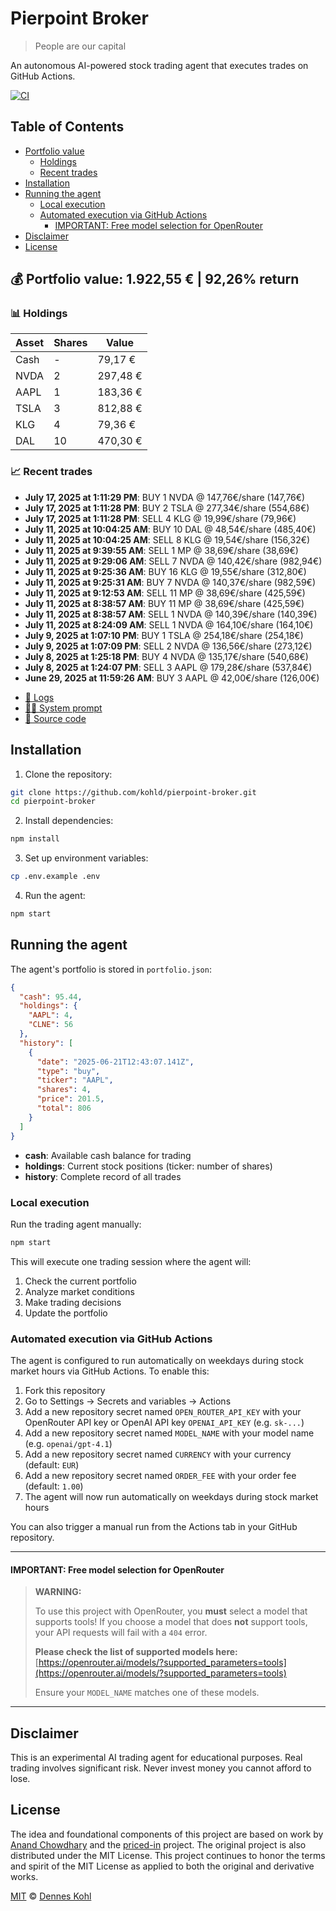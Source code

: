 # Pierpoint Broker

> People are our capital

An autonomous AI-powered stock trading agent that executes trades on GitHub Actions.

[![CI](https://github.com/kohld/pierpoint-broker/actions/workflows/test.yml/badge.svg?branch=main)](https://github.com/kohld/pierpoint-broker/actions/workflows/test.yml)

## Table of Contents

- [Portfolio value](#-portfolio-value)
  - [Holdings](#-holdings)
  - [Recent trades](#-recent-trades)
- [Installation](#installation)
- [Running the agent](#running-the-agent)
  - [Local execution](#local-execution)
  - [Automated execution via GitHub Actions](#automated-execution-via-github-actions)
    - [IMPORTANT: Free model selection for OpenRouter](#important-free-model-selection-for-openrouter)
- [Disclaimer](#disclaimer)
- [License](#license)

<!-- auto start -->

## 💰 Portfolio value: 1.922,55 € | 92,26% return

### 📊 Holdings

| Asset | Shares | Value |
|-------|--------|-------|
| Cash | - | 79,17 € |
| NVDA | 2 | 297,48 € |
| AAPL | 1 | 183,36 € |
| TSLA | 3 | 812,88 € |
| KLG | 4 | 79,36 € |
| DAL | 10 | 470,30 € |

### 📈 Recent trades

- **July 17, 2025 at 1:11:29 PM**: BUY 1 NVDA @ 147,76€/share (147,76€)
- **July 17, 2025 at 1:11:28 PM**: BUY 2 TSLA @ 277,34€/share (554,68€)
- **July 17, 2025 at 1:11:28 PM**: SELL 4 KLG @ 19,99€/share (79,96€)
- **July 11, 2025 at 10:04:25 AM**: BUY 10 DAL @ 48,54€/share (485,40€)
- **July 11, 2025 at 10:04:25 AM**: SELL 8 KLG @ 19,54€/share (156,32€)
- **July 11, 2025 at 9:39:55 AM**: SELL 1 MP @ 38,69€/share (38,69€)
- **July 11, 2025 at 9:29:06 AM**: SELL 7 NVDA @ 140,42€/share (982,94€)
- **July 11, 2025 at 9:25:36 AM**: BUY 16 KLG @ 19,55€/share (312,80€)
- **July 11, 2025 at 9:25:31 AM**: BUY 7 NVDA @ 140,37€/share (982,59€)
- **July 11, 2025 at 9:12:53 AM**: SELL 11 MP @ 38,69€/share (425,59€)
- **July 11, 2025 at 8:38:57 AM**: BUY 11 MP @ 38,69€/share (425,59€)
- **July 11, 2025 at 8:38:57 AM**: SELL 1 NVDA @ 140,39€/share (140,39€)
- **July 11, 2025 at 8:24:09 AM**: SELL 1 NVDA @ 164,10€/share (164,10€)
- **July 9, 2025 at 1:07:10 PM**: BUY 1 TSLA @ 254,18€/share (254,18€)
- **July 9, 2025 at 1:07:09 PM**: SELL 2 NVDA @ 136,56€/share (273,12€)
- **July 8, 2025 at 1:25:18 PM**: BUY 4 NVDA @ 135,17€/share (540,68€)
- **July 8, 2025 at 1:24:07 PM**: SELL 3 AAPL @ 179,28€/share (537,84€)
- **June 29, 2025 at 11:59:26 AM**: BUY 3 AAPL @ 42,00€/share (126,00€)

<!-- auto end -->

- [🧠 Logs](./agent.log)
- [🧑‍💻 System prompt](./system-prompt.md)
- [📁 Source code](./agent.ts)

## Installation

1. Clone the repository:

```bash
git clone https://github.com/kohld/pierpoint-broker.git
cd pierpoint-broker
```

2. Install dependencies:

```bash
npm install
```

3. Set up environment variables:

```bash
cp .env.example .env
```

4. Run the agent:

```bash
npm start
```

## Running the agent

The agent's portfolio is stored in `portfolio.json`:

```json
{
  "cash": 95.44,
  "holdings": {
    "AAPL": 4,
    "CLNE": 56
  },
  "history": [
    {
      "date": "2025-06-21T12:43:07.141Z",
      "type": "buy",
      "ticker": "AAPL",
      "shares": 4,
      "price": 201.5,
      "total": 806
    }
  ]
}
```

- **cash**: Available cash balance for trading
- **holdings**: Current stock positions (ticker: number of shares)
- **history**: Complete record of all trades

### Local execution

Run the trading agent manually:

```bash
npm start
```

This will execute one trading session where the agent will:

1. Check the current portfolio
2. Analyze market conditions
3. Make trading decisions
4. Update the portfolio

### Automated execution via GitHub Actions

The agent is configured to run automatically on weekdays during stock market hours via GitHub Actions. To enable this:

1. Fork this repository
2. Go to Settings → Secrets and variables → Actions
3. Add a new repository secret named `OPEN_ROUTER_API_KEY` with your OpenRouter API key or OpenAI API key `OPENAI_API_KEY` (e.g. `sk-...`)
4. Add a new repository secret named `MODEL_NAME` with your model name (e.g. `openai/gpt-4.1`)
5. Add a new repository secret named `CURRENCY` with your currency (default: `EUR`)
6. Add a new repository secret named `ORDER_FEE` with your order fee (default: `1.00`)
7. The agent will now run automatically on weekdays during stock market hours

You can also trigger a manual run from the Actions tab in your GitHub repository.

---

#### **IMPORTANT: Free model selection for OpenRouter**

> **WARNING:**
>
> To use this project with OpenRouter, you **must** select a model that supports tools! If you choose a model that does **not** support tools, your API requests will fail with a `404` error.
>
> **Please check the list of supported models here:**
> [https://openrouter.ai/models/?supported_parameters=tools](https://openrouter.ai/models/?supported_parameters=tools)
>
> Ensure your `MODEL_NAME` matches one of these models.

---

## Disclaimer

This is an experimental AI trading agent for educational purposes. Real trading involves significant risk. Never invest money you cannot afford to lose.

## License

The idea and foundational components of this project are based on work by [Anand Chowdhary](https://anandchowdhary.com) and the [priced-in](https://github.com/AnandChowdhary/priced-in) project. The original project is also distributed under the MIT License. This project continues to honor the terms and spirit of the MIT License as applied to both the original and derivative works.

[MIT](./LICENSE) © [Dennes Kohl](https://kohld.github.io/)
